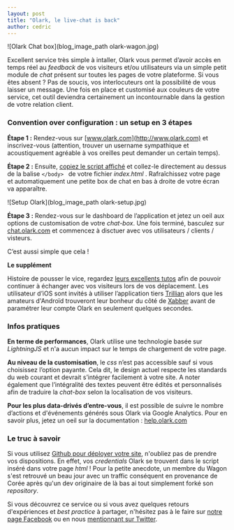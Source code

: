 ```yaml
---
layout: post
title: "Olark, le live-chat is back"
author: cedric
---
```


![Olark Chat box](blog_image_path olark-wagon.jpg)

Excellent service très simple à intaller, Olark vous permet d’avoir accès en temps réel au *feedback* de vos visiteurs et/ou utilisateurs via un simple petit module de *chat* présent sur toutes les pages de votre plateforme. Si vous êtes absent ? Pas de soucis, vos interlocuteurs ont la possibilité de vous laisser un message. Une fois en place et customisé aux couleurs de votre service, cet outil deviendra certainement un incontournable dans la gestion de votre relation client.

### Convention over configuration : un setup en 3 étapes

**Étape 1 :** Rendez-vous sur [www.olark.com](http://www.olark.com) et inscrivez-vous (attention, trouver un username sympathique et acoustiquement agréable à vos oreilles peut demander un certain temps).

**Étape 2 :** Ensuite, [copiez le script affiché](https://www.olark.com/install) et collez-le directement au dessus de la balise ```</body> ``` de votre fichier *index.html* . Rafraîchissez votre page et automatiquement une petite box de chat en bas à droite de votre écran va apparaître.

![Setup Olark](blog_image_path olark-setup.jpg)

**Étape 3 :** Rendez-vous sur le dashboard de l’application et jetez un oeil aux options de customisation de votre *chat-box*. Une fois terminé, basculez sur [chat.olark.com](https://chat.olark.com/) et commencez à disctuer avec vos utilisateurs / clients / visteurs.

C’est aussi simple que cela !

**Le supplément**

Histoire de pousser le vice, regardez [leurs excellents tutos](https://www.olark.com/help/clients) afin de pouvoir continuer à échanger avec vos visiteurs lors de vos déplacement. Les utilisateur d’iOS sont invités à utiliser l’application tiers [Trillian](https://itunes.apple.com/us/app/trillian/id327603487?mt=8) alors que les amateurs d'Androïd trouveront leur bonheur du côté de [Xabber](https://play.google.com/store/apps/details?id=com.xabber.android&hl=en) avant de paramétrer leur compte Olark en seulement quelques secondes.

### Infos pratiques

**En terme de performances**, Olark utilise une technologie basée sur *LightningJS* et n'a aucun impact sur le temps de chargement de votre page.

**Au niveau de la customisation**, le *css* n’est pas accessible sauf si vous choisissez l’option payante. Cela dit, le design actuel respecte les standards du web courant et devrait s’intégrer facilement à votre site. A noter également que l’intégralité des textes peuvent être édités et personnalisés afin de traduire la *chat-box* selon la localisation de vos visiteurs.

**Pour les plus data-drivés d’entre-vous**, il est possible de suivre le nombre d’actions et d'événements générés sous Olark via Google Analytics. Pour en savoir plus, jetez un oeil sur la documentation : [help.olark.com](https://www.olark.com/help)

### Le truc à savoir

Si vous utilisez [Github pour déployer votre site](https://www.youtube.com/watch?v=V6Zo68uQPqE), n'oubliez pas de prendre vos dispositions. En effet, vos *credentials* Olark se trouvent dans le script inséré dans votre page *html* ! Pour la petite anecdote, un membre du Wagon s'est retrouvé un beau jour avec un traffic conséquent en provenance de Corée après qu'un dev originaire de là bas ai tout simplement forké son *repository*.

Si vous découvrez ce service ou si vous avez quelques retours d'expériences et *best practice* à partager, n'hésitez pas à le faire sur [notre page Facebook](https://www.facebook.com/lewagonformation) ou en nous [mentionnant sur Twitter](https://www.twitter.com/lewagonparis).
